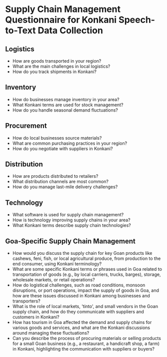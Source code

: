 # Supply Chain Management Questionnaire for Konkani Speech-to-Text Data Collection

## Logistics
- How are goods transported in your region?
- What are the main challenges in local logistics?
- How do you track shipments in Konkani?

## Inventory
- How do businesses manage inventory in your area?
- What Konkani terms are used for stock management?
- How do you handle seasonal demand fluctuations?

## Procurement
- How do local businesses source materials?
- What are common purchasing practices in your region?
- How do you negotiate with suppliers in Konkani?

## Distribution
- How are products distributed to retailers?
- What distribution channels are most common?
- How do you manage last-mile delivery challenges?

## Technology
- What software is used for supply chain management?
- How is technology improving supply chains in your area?
- What Konkani terms describe supply chain technologies?

## Goa-Specific Supply Chain Management
- How would you discuss the supply chain for key Goan products like cashews, feni, fish, or local agricultural produce, from production to the end consumer, using Konkani terminology?
- What are some specific Konkani terms or phrases used in Goa related to transportation of goods (e.g., by local carriers, trucks, barges), storage, wholesale markets, or retail operations?
- How do logistical challenges, such as road conditions, monsoon disruptions, or port operations, impact the supply of goods in Goa, and how are these issues discussed in Konkani among businesses and transporters?
- What is the role of local markets, 'tinto', and small vendors in the Goan supply chain, and how do they communicate with suppliers and customers in Konkani?
- How has tourism in Goa affected the demand and supply chains for various goods and services, and what are the Konkani discussions around managing these fluctuations?
- Can you describe the process of procuring materials or selling products for a small Goan business (e.g., a restaurant, a handicraft shop, a farm) in Konkani, highlighting the communication with suppliers or buyers?
